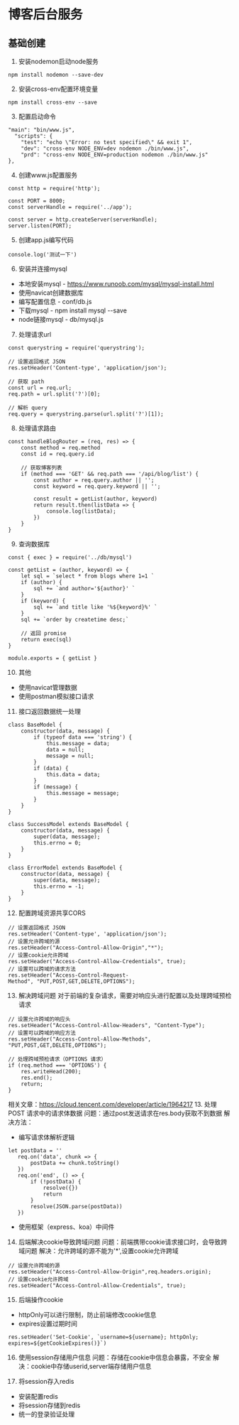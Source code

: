 # 博客后台服务

## 基础创建
1. 安装nodemon启动node服务 
```
npm install nodemon --save-dev
```

2. 安装cross-env配置环境变量
```
npm install cross-env --save
```

3. 配置启动命令
```
"main": "bin/www.js",
  "scripts": {
    "test": "echo \"Error: no test specified\" && exit 1",
    "dev": "cross-env NODE_ENV=dev nodemon ./bin/www.js",
    "prd": "cross-env NODE_ENV=production nodemon ./bin/www.js"
},
```

4. 创建www.js配置服务
```
const http = require('http');

const PORT = 8000;
const serverHandle = require('../app');

const server = http.createServer(serverHandle);
server.listen(PORT);
```

5. 创建app.js编写代码
```
console.log('测试一下')
```

6. 安装并连接mysql
 - 本地安装mysql - https://www.runoob.com/mysql/mysql-install.html
 - 使用navicat创建数据库
 - 编写配置信息 - conf/db.js
 - 下载mysql - npm install mysql --save
 - node链接mysql - db/mysql.js

7. 处理请求url
```
const querystring = require('querystring');

// 设置返回格式 JSON
res.setHeader('Content-type', 'application/json');

// 获取 path
const url = req.url;
req.path = url.split('?')[0];

// 解析 query
req.query = querystring.parse(url.split('?')[1]);
```

8. 处理请求路由
```
const handleBlogRouter = (req, res) => {
    const method = req.method
    const id = req.query.id

    // 获取博客列表
    if (method === 'GET' && req.path === '/api/blog/list') {
        const author = req.query.author || '';
        const keyword = req.query.keyword || '';

        const result = getList(author, keyword)
        return result.then(listData => {
            console.log(listData);
        })
    }
}
```

9. 查询数据库
```
const { exec } = require('../db/mysql')

const getList = (author, keyword) => {
    let sql = `select * from blogs where 1=1 `
    if (author) {
        sql += `and author='${author}' `
    }
    if (keyword) {
        sql += `and title like '%${keyword}%' `
    }
    sql += `order by createtime desc;`

    // 返回 promise
    return exec(sql)
}

module.exports = { getList }
```

10. 其他
 - 使用navicat管理数据
 - 使用postman模拟接口请求

11. 接口返回数据统一处理
```
class BaseModel {
    constructor(data, message) {
        if (typeof data === 'string') {
            this.message = data;
            data = null;
            message = null;
        }
        if (data) {
            this.data = data;
        }
        if (message) {
            this.message = message;
        }
    }
}

class SuccessModel extends BaseModel {
    constructor(data, message) {
        super(data, message);
        this.errno = 0;
    }
}

class ErrorModel extends BaseModel {
    constructor(data, message) {
        super(data, message);
        this.errno = -1;
    }
}
```

12. 配置跨域资源共享CORS
```
// 设置返回格式 JSON
res.setHeader('Content-type', 'application/json');
// 设置允许跨域的源
res.setHeader("Access-Control-Allow-Origin","*");  
// 设置cookie允许跨域
res.setHeader("Access-Control-Allow-Credentials", true);  
// 设置可以跨域的请求方法
res.setHeader("Access-Control-Request-Method", "PUT,POST,GET,DELETE,OPTIONS");
```
13. 解决跨域问题
对于前端的复杂请求，需要对响应头进行配置以及处理跨域预检请求
```
// 设置允许跨域的响应头
res.setHeader("Access-Control-Allow-Headers", "Content-Type");
// 设置可以跨域的响应方法
res.setHeader("Access-Control-Allow-Methods", "PUT,POST,GET,DELETE,OPTIONS");

// 处理跨域预检请求（OPTIONS 请求）
if (req.method === 'OPTIONS') {
    res.writeHead(200);
    res.end();
    return;
}
```
相关文章：https://cloud.tencent.com/developer/article/1964217
13. 处理 POST 请求中的请求体数据
问题：通过post发送请求在res.body获取不到数据
解决方法：
 - 编写请求体解析逻辑
 ```
 let postData = ''
    req.on('data', chunk => {
        postData += chunk.toString()
    })
    req.on('end', () => {
        if (!postData) {
            resolve({})
            return
        }
        resolve(JSON.parse(postData))
    })
 ```
 - 使用框架（express、koa）中间件
14. 后端解决cookie导致跨域问题
问题：前端携带cookie请求接口时，会导致跨域问题
解决：允许跨域的源不能为'*',设置cookie允许跨域
```
// 设置允许跨域的源
res.setHeader("Access-Control-Allow-Origin",req.headers.origin);
// 设置cookie允许跨域
res.setHeader("Access-Control-Allow-Credentials", true);
```
15. 后端操作cookie
- httpOnly可以进行限制，防止前端修改cookie信息
- expires设置过期时间
```
res.setHeader('Set-Cookie', `username=${username}; httpOnly; expires=${getCookieExpires()}`)
```
16. 使用session存储用户信息
问题：存储在cookie中信息会暴露，不安全
解决：cookie中存储userid,server端存储用户信息

17. 将session存入redis
- 安装配置redis
- 将session存储到redis
- 统一的登录验证处理